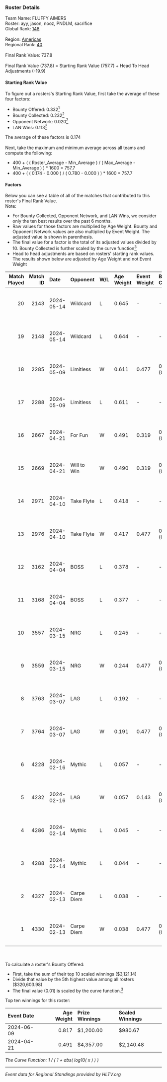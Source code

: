 ### Roster Details<br />
Team Name: FLUFFY AIMERS<br />
Roster: ayy, jason, nooz, PNDLM, sacrifice<br />
Global Rank: [148](../standings_global.md)<br />
<br />
Region: [Americas]( ../standings_americas.md)<br />
Regional Rank: [40]( ../standings_americas.md)<br />
<br />
Final Rank Value:  737.8<br />
<br />
Final Rank Value (737.8) = Starting Rank Value (757.7) + Head To Head Adjustments (-19.9)<br />

#### Starting Rank Value<br />
To figure out a rosters's Starting Rank Value, first take the average of these four factors:<br />
- Bounty Offered: 0.332[<sup>1</sup>](#table2)
- Bounty Collected: 0.232[<sup>2</sup>](#table1)
- Opponent Network: 0.020[<sup>2</sup>](#table1)
- LAN Wins: 0.113[<sup>2</sup>](#table1)

The average of these factors is 0.174<br />
<br />
Next, take the maximum and minimum average across all teams and compute the following:<br />
- 400 + ( ( Roster_Average - Min_Average ) / ( Max_Average - Min_Average ) ) * 1600 = 757.7
- 400 + ( ( 0.174 - 0.000 ) / ( 0.780 - 0.000 ) ) * 1600 = 757.7


#### Factors<br />
Below you can see a table of all of the matches that contributed to this roster's Final Rank Value.<br />
Note:<br />

- For Bounty Collected, Opponent Network, and LAN Wins, we consider only the ten best results over the past 6 months.
- Raw values for those factors are multiplied by Age Weight. Bounty and Opponent Network values are also multiplied by Event Weight. The adjusted value is shown in parenthesis.
- The final value for a factor is the total of its adjusted values divided by 10. Bounty Collected is further scaled by the curve function[<sup>3</sup>](#curveFunction)
- Head to head adjustments are based on rosters' starting rank values. The results shown below are adjusted by Age Weight and not Event Weight
<span id="table1"></span><br />


| Match Played | Match ID | Date       | Opponent    | W/L | Age Weight | Event Weight | Bounty Collected | Opponent Network | LAN Wins  | H2H Adj. | Roster                                 |
| -: | -: | :- | :- | :- | :- | :- | :- | :- | :- | -: | :- |
|           20 |     2143 | 2024-05-14 | Wildcard    | L   | 0.645      | -            | -                | -                | -         |    -6.15 | ayy, jason, nooz, PNDLM, sacrifice     |
|           19 |     2148 | 2024-05-14 | Wildcard    | L   | 0.644      | -            | -                | -                | -         |    -6.45 | ayy, jason, nooz, PNDLM, sacrifice     |
|           18 |     2285 | 2024-05-09 | Limitless   | W   | 0.611      | 0.477        | 0.001 (0.000)    | 0.163 (0.047)    | 0 (0.000) |     6.92 | ayy, jason, nooz, PNDLM, sacrifice     |
|           17 |     2288 | 2024-05-09 | Limitless   | L   | 0.611      | -            | -                | -                | -         |   -12.66 | ayy, jason, nooz, PNDLM, sacrifice     |
|           16 |     2667 | 2024-04-21 | For Fun     | W   | 0.491      | 0.319        | 0.003 (0.001)    | 0.019 (0.003)    | 1 (0.491) |     5.89 | ayy, brett, Fr3nk1e, jason, PNDLM      |
|           15 |     2669 | 2024-04-21 | Will to Win | W   | 0.490      | 0.319        | 0.001 (0.000)    | 0.000 (0.000)    | 1 (0.490) |     3.37 | ayy, brett, Fr3nk1e, jason, PNDLM      |
|           14 |     2971 | 2024-04-10 | Take Flyte  | L   | 0.418      | -            | -                | -                | -         |    -7.66 | ayy, intra, jason, PNDLM, sacrifice    |
|           13 |     2976 | 2024-04-10 | Take Flyte  | W   | 0.417      | 0.477        | 0.002 (0.000)    | 0.236 (0.047)    | 0 (0.000) |     5.60 | ayy, jason, nooz, PNDLM, sacrifice     |
|           12 |     3162 | 2024-04-04 | BOSS        | L   | 0.378      | -            | -                | -                | -         |    -5.20 | ayy, intra, jason, nooz, sacrifice     |
|           11 |     3168 | 2024-04-04 | BOSS        | L   | 0.377      | -            | -                | -                | -         |    -5.37 | ayy, intra, jason, PNDLM, sacrifice    |
|           10 |     3557 | 2024-03-15 | NRG         | L   | 0.245      | -            | -                | -                | -         |    -2.96 | ayy, intra, jason, PNDLM, sacrifice    |
|            9 |     3559 | 2024-03-15 | NRG         | W   | 0.244      | 0.477        | 0.020 (0.002)    | 0.513 (0.060)    | 0 (0.000) |     4.82 | ayy, intra, jason, PNDLM, sacrifice    |
|            8 |     3763 | 2024-03-07 | LAG         | L   | 0.192      | -            | -                | -                | -         |    -2.43 | ayy, jason, LEARSI, PNDLM, sacrifice   |
|            7 |     3764 | 2024-03-07 | LAG         | W   | 0.191      | 0.477        | 0.012 (0.001)    | 0.385 (0.035)    | 0 (0.000) |     3.65 | ayy, jason, LEARSI, PNDLM, sacrifice   |
|            6 |     4228 | 2024-02-16 | Mythic      | L   | 0.057      | -            | -                | -                | -         |    -0.81 | intra, jason, LEARSI, PNDLM, sacrifice |
|            5 |     4232 | 2024-02-16 | LAG         | W   | 0.057      | 0.143        | 0.012 (0.000)    | 0.385 (0.003)    | 0 (0.000) |     1.10 | intra, jason, LEARSI, PNDLM, sacrifice |
|            4 |     4286 | 2024-02-14 | Mythic      | L   | 0.045      | -            | -                | -                | -         |    -0.64 | intra, jason, LEARSI, PNDLM, sacrifice |
|            3 |     4288 | 2024-02-14 | Mythic      | L   | 0.044      | -            | -                | -                | -         |    -0.63 | intra, jason, LEARSI, PNDLM, sacrifice |
|            2 |     4327 | 2024-02-13 | Carpe Diem  | L   | 0.038      | -            | -                | -                | -         |    -0.74 | intra, jason, LEARSI, PNDLM, sacrifice |
|            1 |     4330 | 2024-02-13 | Carpe Diem  | W   | 0.038      | 0.477        | 0.005 (0.000)    | 0.036 (0.001)    | 0 (0.000) |     0.46 | intra, jason, LEARSI, PNDLM, sacrifice |

<br />
<span id="table2"></span><br />
To calculate a roster's Bounty Offered:<br />

- First, take the sum of their top 10 scaled winnings ($3,121.14)
- Divide that value by the 5th highest value among all rosters ($320,603.98)
- The final value (0.01) is scaled by the curve function.[<sup>3</sup>](#curveFunction)

Top ten winnings for this roster:<br />

| Event Date | Age Weight | Prize Winnings | Scaled Winnings |
| :- | -: | :- | :- |
| 2024-06-09 |      0.817 | $1,200.00      | $980.67         |
| 2024-04-21 |      0.491 | $4,357.00      | $2,140.48       |


<span id="curveFunction"></span>_The Curve Function: 1 / ( 1 + abs( log10( x ) ) )_<br />

---
_Event data for Regional Standings provided by HLTV.org_<br />

